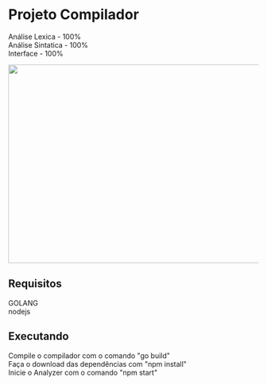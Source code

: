 # Projeto Compilador
Análise Lexica - 100% </br>
Análise Sintatica - 100% </br>
Interface - 100% </br>
<p align="center">
  <img width="716" height="400" src="https://i.imgur.com/tPYn8Vc.png">
</p>

## Requisitos

GOLANG </br>
nodejs </br>

## Executando

Compile o compilador com o comando "go build" </br>
Faça o download das dependências com "npm install" </br>
Inicie o Analyzer com o comando "npm start" </br>

